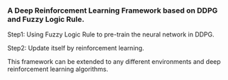 ### A Deep Reinforcement Learning Framework based on DDPG and Fuzzy Logic Rule.

Step1: Using Fuzzy Logic Rule to pre-train the neural network in DDPG.

Step2: Update itself by reinforcement learning.

This framework can be extended to any different environments and deep reinforcement learning algorithms.
